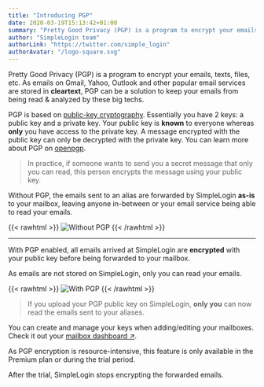 ```yaml
---
title: "Introducing PGP"
date: 2020-03-19T15:13:42+01:00
summary: "Pretty Good Privacy (PGP) is a program to encrypt your emails, texts, files, etc. As emails on Gmail, Yahoo, Outlook and other popular email services are stored in **cleartext**, PGP can be a solution to keep your emails from being read & analyzed by these big techs."
author: "SimpleLogin team"
authorLink: "https://twitter.com/simple_login"
authorAvatar: "/logo-square.svg"
---
```


Pretty Good Privacy (PGP) is a program to encrypt your emails, texts, files, etc. As emails on Gmail, Yahoo, Outlook and other popular email services are stored in **cleartext**, PGP can be a solution to keep your emails from being read & analyzed by these big techs.

PGP is based on [public-key cryptography](https://en.wikipedia.org/wiki/Public-key_cryptography). Essentially you have 2 keys: a public key and a private key. Your public key is **known** to everyone whereas **only** you have access to the private key. A message encrypted with the public key can only be decrypted with the private key. You can learn more about PGP on [openpgp](https://www.openpgp.org).

> In practice, if someone wants to send you a secret message that only you can read, this person encrypts the message using your public key.

Without PGP, the emails sent to an alias are forwarded by SimpleLogin **as-is** to your mailbox, leaving anyone in-between or your email service being able to read your emails.

{{< rawhtml >}}
<img src="/blog/without-pgp.png" class="w-100 my-3" style="max-width: 800px" alt="Without PGP">
{{< /rawhtml >}}

---

With PGP enabled, all emails arrived at SimpleLogin are **encrypted** with your public key before being forwarded to your mailbox.

As emails are not stored on SimpleLogin, only you can read your emails.

{{< rawhtml >}}
<img src="/blog/with-pgp.png" class="w-100 my-3" style="max-width: 800px" alt="With PGP">
{{< /rawhtml >}}


> If you upload your PGP public key on SimpleLogin, **only you** can now read the emails sent to your aliases.

You can create and manage your keys when adding/editing your mailboxes. Check it out your [mailbox dashboard ↗](https://app.simplelogin.io/dashboard/mailbox).

As PGP encryption is resource-intensive, this feature is only available in the Premium plan or during the trial period.

After the trial, SimpleLogin stops encrypting the forwarded emails.

